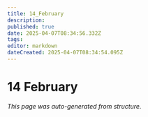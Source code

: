 ```yaml
---
title: 14_February
description: 
published: true
date: 2025-04-07T08:34:56.332Z
tags: 
editor: markdown
dateCreated: 2025-04-07T08:34:54.095Z
---
```


# 14 February

*This page was auto-generated from structure.*
